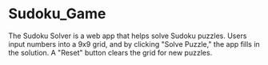 # Sudoku_Game
The Sudoku Solver is a web app that helps solve Sudoku puzzles. Users input numbers into a 9x9 grid, and by clicking "Solve Puzzle," the app fills in the solution. A "Reset" button clears the grid for new puzzles. 
